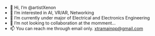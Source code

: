 - 👋 Hi, I’m @artistXenon
- 👀 I’m interested in AI, VR/AR, Networking
- 🌱 I’m currently under major of Electrical and Electronics Engineering
- 💞️ I’m not looking to collaboration at the momment...
- 📫 You can reach me through email only. xtramainpp@gmail.com

